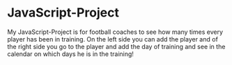 # JavaScript-Project

My JavaScript-Project is for football coaches to see how many times every player has been in training.
On the left side you can add the player and of the right side you go to the player and add the day of 
training and see in the calendar on which days he is in the training!